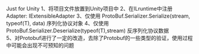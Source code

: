 ﻿Just for Unity
1、将项目文件放置到Unity项目中
2、在ILruntime中注册 Adapter: IExtensibleAdapter
3、仅使用 ProtoBuf.Serializer.Serialize(stream, typeof(T), data) 序列化协议对象 
4、仅使用 ProtoBuf.Serializer.Deserialize(typeof(T),stream) 反序列化协议数据  
5、对Protobuf进行了一定的改造，去除了Protobuf的一些类型的验证，使用过程中可能会出现不可预知的问题